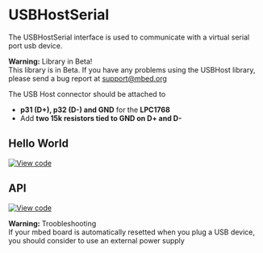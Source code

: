 # USBHostSerial

The USBHostSerial interface is used to communicate with a virtual serial port usb device.

<span class="warnings">**Warning:** Library in Beta! </br>This library is in Beta. If you have any problems using the USBHost library, please send a bug report at [support@mbed.org](support@mbed.org) </span>

The USB Host connector should be attached to 

* **p31 (D+), p32 (D-) and GND** for the **LPC1768**
* Add **two 15k resistors tied to GND on D+ and D-**

## Hello World

[![View code](https://www.mbed.com/embed/?url=https://developer.mbed.org/users/samux/code/USBHostSerial_HelloWorld/)](https://developer.mbed.org/users/samux/code/USBHostSerial_HelloWorld/file/tip/main.cpp) 

## API

[![View code](https://www.mbed.com/embed/?url=https://developer.mbed.org/users/mbed_official/code/USBHost/)](https://developer.mbed.org/users/mbed_official/code/USBHost/file/tip/main.cpp) 

<span class="warnings">**Warning:** Troobleshooting </br>If your mbed board is automatically resetted when you plug a USB device, you should consider to use an external power supply </span>
